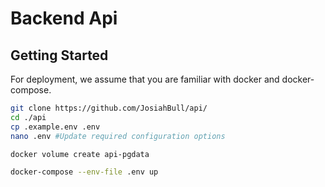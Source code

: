 # Backend Api

## Getting Started

For deployment, we assume that you are familiar with docker and docker-compose.
```sh
git clone https://github.com/JosiahBull/api/
cd ./api
cp .example.env .env
nano .env #Update required configuration options

docker volume create api-pgdata

docker-compose --env-file .env up
```
